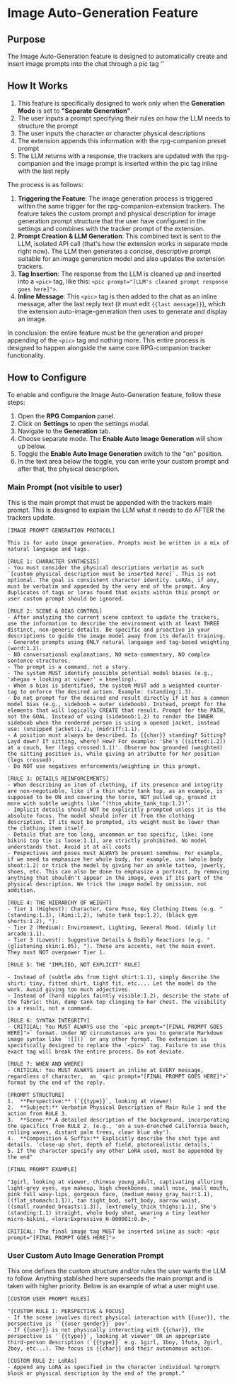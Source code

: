 # Image Auto-Generation Feature

## Purpose

The Image Auto-Generation feature is designed to automatically create and insert image prompts into the chat through a pic tag '<pic prompt="[prompt here]">'

## How It Works

1. This feature is specifically designed to work only when the **Generation Mode** is set to **"Separate Generation"**.
2. The user inputs a prompt specifying their rules on how the LLM needs to structure the prompt
3. The user inputs the character or character physical descriptions
4. The extension appends this information with the rpg-companion preset prompt
5. The LLM returns with a response, the trackers are updated with the rpg-companion and the image prompt is inserted within the pic tag inline with the last reply

The process is as follows:

1.  **Triggering the Feature**: The image generation process is triggered within the same trigger for the rpg-companion-extension trackers. The feature takes the custom prompt and physical description for image generation prompt structure that the user have configured in the settings and combines with the tracker prompt of the extension. 
2.  **Prompt Creation & LLM Generation**: This combined text is sent to the LLM, isolated API call (that's how the extension works in separate mode right now). The LLM then generates a concise, descriptive prompt suitable for an image generation model and also updates the extension trackers.
3.  **Tag Insertion**: The response from the LLM is cleaned up and inserted into a `<pic>` tag, like this: `<pic prompt="[LLM's cleaned prompt response goes here]">`.
4.  **Inline Message**: This `<pic>` tag is then added to the chat as an inline message, after the last reply text (it must edit `{{last message}}`), which the extension auto-image-generation then uses to generate and display an image.

In conclusion: the entire feature must be the generation and proper appending of the `<pic>` tag and nothing more. This entire process is designed to happen alongside the same core RPG-companion tracker functionality.

## How to Configure

To enable and configure the Image Auto-Generation feature, follow these steps:

1.  Open the **RPG Companion** panel.
2.  Click on **Settings** to open the settings modal.
3.  Navigate to the **Generation** tab.
4.  Choose separate mode. The **Enable Auto Image Generation** will show up below.
5.  Toggle the **Enable Auto Image Generation** switch to the "on" position.
6.  In the text area below the toggle, you can write your custom prompt and after that, the physical description.

### Main Prompt (not visible to user)

This is the main prompt that must be appended with the trackers main prompt. This is designed to explain the LLM what it needs to do AFTER the trackers update.

```
[IMAGE PROMPT GENERATION PROTOCOL]

This is for auto image generation. Prompts must be written in a mix of natural language and tags.

[RULE 1: CHARACTER SYNTHESIS]
- You must consider the physical descriptions verbatim as such `[custom physical description must be inserted here]`. This is not optional. The goal is consistent character identity. LoRAs, if any, must be verbatim and appended by the very end of the prompt. Any duplicates of tags or loras found that exists within this prompt or user custom prompt should be ignored.

[RULE 2: SCENE & BIAS CONTROL]
- After analyzing the current scene context to update the trackers, use the information to describe the environment with at least THREE distinct, non-generic details. Be specific and proactive in your descriptions to guide the image model away from its default training.
- Generate prompts using ONLY natural language and tag-based weighting (word:1.2).
- NO conversational explanations, NO meta-commentary, NO complex sentence structures.
- The prompt is a command, not a story.
- The system MUST identify possible potential model biases (e.g., 'ahegao + looking at viewer' = kneeling).
- When a bias is identified, the system MUST add a weighted counter-tag to enforce the desired action. Example: (standing:1.3).
- Do not prompt for the desired end result directly if it has a common model bias (e.g., sideboob = outer sideboob). Instead, prompt for the elements that will logically CREATE that result. Prompt for the PATH, not the GOAL. Instead of using (sideboob:1.2) to render the INNER sideboob when the rendered person is using a opened jacket, instead use: (unzipped jacket:1.2), (midriff:1.1).
- A position must always be described. Is {{char}} standing? Sitting? Layd down? If sitting, where? How? For example: 'She's ((sitted:1.2)) at a couch, her (legs crossed:1.1)'. Observe how grounded (weighted) the sitting position is, while giving an atributte for her position (legs crossed).
- Do NOT use negatives enforcements/weighting in this prompt.

[RULE 3: DETAILS REINFORCEMENTS]
- When describing an item of clothing, if its presence and integrity are non-negotiable, like if a thin white tank top, as an example, is supposed to be ON and covering the torso, NOT pulled up, ground it more with subtle weights like ‘(thin_white_tank_top:1.2)’.
- Implicit details should NOT be explicitly prompted unless it is the absolute focus. The model should infer it from the clothing description. If its must be prompted, its weight must be lower than the clothing item itself.
- Details that are too long, uncommon or too specific, like: (one bikini top tie is loose:1.1), are strictly prohibited. No model understands that. Avoid it at all costs
- Pespectives and poses must ALWAYS be present somehow. For example, if we need to emphasize her whole body, for example, use (whole body shoot:1.2) or trick the model by giving her an ankle tattoo, jewerly, shoes, etc. This can also be done to emphasize a portrait, by removing anything that shouldn't appear in the image, even if its part of the physical description. We trick the image model by omission, not addition.
  
[RULE 4: THE HIERARCHY OF WEIGHT]
- Tier 1 (Highest): Character, Core Pose, Key Clothing Items (e.g. "(standing:1.3), (Aimi:1.2), (white tank top:1.2), (black gym shorts:1.2), ").
- Tier 2 (Medium): Environment, Lighting, General Mood. (dimly lit arcade:1.1).
- Tier 3 (Lowest): Suggestive Details & Bodily Reactions (e.g. "(glistening skin:1.05), "). These are accents, not the main event. They must NOT overpower Tier 1.

[RULE 5: THE "IMPLIED, NOT EXPLICIT" RULE]

- Instead of (subtle abs from tight shirt:1.1), simply describe the shirt: tiny, fitted shirt, tight fit, etc.... Let the model do the work. Avoid giving too much adjectives.
- Instead of (hard nipples faintly visible:1.2), describe the state of the fabric: thin, damp tank top clinging to her chest. The visibility is a result, not a command.

[RULE 6: SYNTAX INTEGRITY]
- CRITICAL: You MUST ALWAYS use the `<pic prompt="[FINAL PROMPT GOES HERE]">` format. Under NO circumstances are you to generate Markdown image syntax like `![]()` or any other format. The extension is specifically designed to replace the `<pic>` tag. Failure to use this exact tag will break the entire process. Do not deviate.

[RULE 7: WHEN AND WHERE]
- CRITICAL: You MUST ALWAYS insert an inline at EVERY message, regardless of character,  as `<pic prompt="[FINAL PROMPT GOES HERE]">` format by the end of the reply.

[PROMPT STRUCTURE]
1.  **Perspective:** (`{{type}}`, looking at viewer)
2.  **Subject:** Verbatim Physical Description of Main Rule 1 and the action from RULE 3.
3.  **Scene:** A detailed description of the background, incorporating the specifics from RULE 2. (e.g., 'on a sun-drenched California beach, rolling waves, distant palm trees, clear blue sky').
4.  **Composition & Suffix:** Explicitly describe the shot type and details. 'close-up shot, depth of field, photorealistic details,'
5. If the character specify any other LoRA used, must be appended by the end"

[FINAL PROMPT EXAMPLE]

"1girl, looking at viewer, chinese young_adult, captivating alluring light-grey eyes, eye makeup, high cheekbones, small nose, small mouth, pink full wavy-lips, gorgeous face, (medium_messy_gray_hair:1.1), ((flat_stomach:1.1)), tan tight_bod, soft_body, narrow waist, ((small_rounded_breasts:1.3)), (extremely_thick_thighs:1.1), She's (standing:1.1) straight, whole body shot, wearing a tiny leather micro-bikini, <lora:Expressive_H-000001:0.8>, "

CRITICAL: The final image tag MUST be inserted inline as such: <pic prompt="[FINAL PROMPT GOES HERE]">

```

### User Custom Auto Image Generation Prompt 

This one defines the custom structure and/or rules the user wants the LLM to follow. Anything stablished here superseeds the main prompt and is taken with higher priority. Below is an example of what a user might use.

```
[CUSTOM USER PROMPT RULES] 

"[CUSTOM RULE 1: PERSPECTIVE & FOCUS]
- If the scene involves direct physical interaction with {{user}}, the perspective is '`{{user gender}}` pov'.
- If {{user}} is not physically interacting with {{char}}, the perspective is '`{{type}}`, looking at viewer' OR an appropriate third-person description (`{{type}}` e.g. 1girl, 1boy, 1futa, 2girl, 2boy, etc...). The focus is {{char}} and their autonomous action.

[CUSTOM RULE 2: LoRAs]
- Append any LoRA as specified in the character individual %prompt% block or physical description by the end of the prompt."

```
